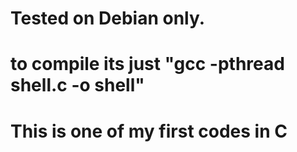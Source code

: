 # Tested on Debian only.

# to compile its just "gcc -pthread shell.c -o shell"

# This is one of my first codes in C
